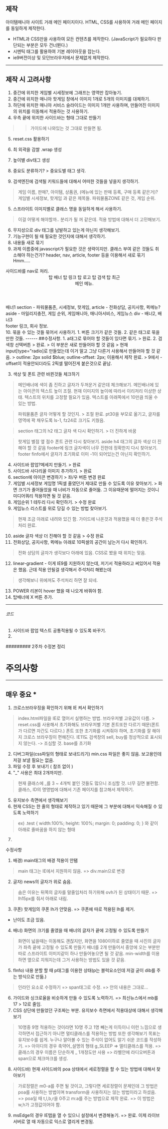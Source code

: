## 제작
아이템매니아 사이트 거래 메인 페이지이다.
HTML, CSS를 사용하여 거래 메인 페이지를 동일하게 제작한다.
-	HTML과 CSS만을 사용하여 모든 컨텐츠를 제작한다.
(JavaScript가 필요하다 판단되는 부분은 모두 건너뛴다.)
-	시멘틱 태그를 활용하여 기본 레이아웃을 잡는다.
-	ie9버전이상 및 모던브라우저에서 문제없게 제작한다.
------
## 제작 시 고려사항
1. 중간에 위치한 게임별 시세정보에 그래프는 영역만 잡아놓기.
2. 중간에 위치한 매니아 핫게임 창에서 이미지 1개로 5개의 이미지를 대체하기.
3. 하단에 위치한 매니아 서비스 슬라이드는 이미지 1개만 사용하며, 만들어진 이미지의 위치를 이동해서 적용하는 것 사용하기.
4. 우측 끝에 위치한 사이드바는 형태 그대로 만들기
>> 가이드에 나와있는 것 그대로 만들면 됨.
5. reset.css 활용하기

1. 최 외곽을 감쌀 .wrap 생성
2. 높이별 div태그 생성
3. 중요도 분류하기? > 중요도별 태그 생각.
4. 검색엔진에 검색될 키워드들에 대해서 어떠한 것들을 넣을지 생각하기.
  > 게임 이름, 판매?, 아이템, 상품권, (메뉴에 있는 판매 등록, 구매 등록 같은거)?
  > 게임별 시세정보, 핫게임 과 같은 제목들. 파워물품ZONE 같은 것, 게임 순위.
5. 스프라이트 이미지별로 클래스 명을 동일하게 해서 사용하기.
  > 이걸 어떻게 해야할까.. 분리가 될 꺼 같은데.
  > 적용 방법에 대해서 더 고민해보기.
6. 무지성으로 div 태그를 남발하고 있는게 아닌지 생각해보기.
7. 기능구현이 될 때 필요한 것인지에 대해서 생각하기.
8. 내용들 새로 묶기
9. 과제 이름중에 javascript가 필요한 것은 생략이지만.
클래스 부여 같은 것들도 취소해야 하는건가?
header, nav, article, footer 등을 이용해서 새로 묶기
Hmm.....
<body>
<nav>
사이드바를 nav로 처리.
</nav>
<header>
탑 배너
탑 링크
탑 로고
탑 검색
탑 최근
<nav>
메인 메뉴.
</nav>
</header>

<main>
배너1
section - 파워물품존, 시세정보, 핫게임, 
article - 전화상담, 공지사항, 퀵메뉴?
aside -	  마일리지충전, 게임 순위, 게임매니아, 매니아서비스, 게임뉴스
div - 배너2, 배너3
</main>
<footer>
footer 링크, 회사 정보.
</footer>
</body>
10. 묶을 수 있는 것들 묶어서 사용하기.
  1. 버튼 크기가 같은 것들.
  2. 같은 태그로 묶을 만한 것들.
------
##수정사항.
1. a태그로 묶어야 할 것들이 있다면 묶기. > 완료.
2. 검색창 선택버튼 > 완료.
  > 이 부분은 새로 만들어야 할 것 같음
  > 현재 input[type="radio]로 만들었는데 이거 말고 그냥 다른거 사용해서 만들어야 할 것 같음.
  > outline: 2px solid $blue;
    outline-offset: 2px;
    이용해서 제작 완료.
  > 9에서 -offset이 적용안되더라도 2픽셀 떨어진게 붙은것으로 끝남.

3. 색상 및 폰트 관련 바뀐것들 체크하기
  > 메인배너에 색이 좀 진하고 글자가 두꺼운거 같은데 체크해보기.
> 메인배너에 있는 아이콘의 텍스트 높이 조절.
  > 현재 이미지의 높이에 따라서 이리저리 이상한 상태.
  > 텍스트의 위치를 고정할 필요가 있음.
  > 텍스트를 아래쪽에서 10만큼 띄울 수 있는 방법.

  > 파워물품존 글자 어떻게 할 것인지.
    > 조절 완료. pt30을 부모로 옮기고, 글자를 영역에 꽉 채우도록 
    ls-1, fz24로 크기도 키웠음.

  > section 태그의 h2 태그 글자 색 다시 확인하기.
    > 더 진하게 바꿈

> 핫게임 별점 옆 점수 폰트 관련 다시 찾아보기.
  > aside h4 태그의 글자 색상 더 진해야 할 것 같음
  > footer에 링크 글자색이 너무 진한데 정확한지 다시 찾아보기.
  > footer finfo에서 글자가 초기화로 이미 -1이 되어있는건 아닌지 확인하기.
4. 사이드바 팝업?메세지 만들기. > 완료
5. 사이드바 사다리꼴 이미지 추가하기. > 완료
6. section에 아이콘 변경하기 > 좌/우 버튼 변경 완료
7. 게임별 시세정보 게임명 1픽셀 줄였던거 제대로 만들 수 있도록 이유 찾아보기.  > 화면 크기가 줄어들었을 때 너비가 자동으로 줄어듦. 그 이유때문에 떨어지는 것이니 미디어쿼리 적용하면 될 것 같음.
8. 게임순위 1 테두리 다시 확인하기. > 수정 완료
9. 게임뉴스 리스트를 위로 당길 수 있는 방법 찾아보기.
  > 현재 조금 아래로 내려와 있긴 함.
  > 가이드에 나온것과 적용했을 때 더 좋은것 주석처리 완료.
10. aside 글자 색상 더 진해야 할 것 같음 > 수정 완료
11. 전화상담, 공지사항, 퀵메뉴 아래로 10픽셀의 공간이 남는거 다시 확인하기.
  > 전화 상담의 글자가 생각보다 아래에 있음.
  > CSS로 봤을 때 위치는 맞음.
12. linear-gradient - 이게 IE9를 지원하지 않는데, 저기서 적용하라고 써있어서 적용은 했음. 근데 적용 안될걸 생각해서 주석처리 해봤는데
  > 생각해보니 위에꺼도 주석처리 하면 잘 되네.
13. POWER 리본이 hover 했을 때 나오게 바꿔야 함.
14. 탑배너에 X 버튼 추가.
------
###### 코드 
1. 사이드바 팝업 텍스트 공통적용될 수 있도록 바꾸기.
2. 
######### 2주차 수정본 정리
# 주의사항
------
## 매우 중요 *
1. 크로스브라우징을 확인하기 위해 IE 켜서 확인하기 
  > index.html파일을 IE로 열어서 실행하는 방법.
  > 브라우저별 고유값이 다름. > reset.css를 사용해서 초기화해도 브라우저별 기본 폰트또한 다르기 때문(폰트가 다르면 자간도 다르다.)
  > 폰트 또한 초기화를 시켜줘야 하며, 초기화를 잘 해야지 크로스 브라우징이 편해진다.
  > IE11도 검색창의 sell, buy를 정상적으로 표시되지 않는다. -> 조심할 것.
  > base를 초기화
2. 디버그파일(css파일의 형태로 보내드리기) min.css 파일은 좋지 않음. 보고용인데 저걸 보낼 필요는 없음.
3. 파일 수정 후 보내기 ( 참조 없이 )
4. "_" 사용은 최대 2개까지만.
  > 현재 클래스에 _를 3 ~ 4개씩 붙인 것들도 많으니 조심할 것. 너무 길면 불편함.
  > 클래스, ID의 명명법에 대해서 기존 페이지를 참고해서 제작하기.
5. 유지보수 측면에서 생각해보기
6. 현재 CSS는 한 줄의 형태로 제작하고 있기 때문에 그 부분에 대해서 익숙해질 수 있도록 노력하기
  > ex) .test { width:100%; height: 100%; margin: 0; padding: 0; } 
  와 같이 아래로 줄바꿈을 하지 않는 형태
7. 
수정사항
1. 배경) main태그의 배경 적용이 안됌
  > main 태그는 IE에서 지원하지 않음.
  => div.main으로 변경
2. 글자) news의 글자가 위로 숨음.
  > 숨은 이유는 뒤쪽의 글자를 말줄임처리 하기위해 ovh가 된 상태이기 때문.
  => lh15px를 줘서 아래로 내림.
3. 쿠폰) 핫게임의 쿠폰 lh가 안맞음.
  => 쿠폰에 따로 적용된 lh를 제거.
  
  * 난이도 조금 있음.
4. 배너) 화면의 크기를 줄였을 때 배너의 글자가 끝에 고정될 수 있도록 만들기
  > 화면이 넓을때는 이동해도 괜찮지만, 화면을 1080이하로 줄였을 때 사진의 글자가 좌측 끝에 고정될 수 있도록 만들기
  > 배너를 2개 만들어서 중앙에 오는 부분만 따로 스프라이트 이미지같이 하나 만들어놓으면 될 것 같음.
  > min-width를 이용하면 옆으로 지워지는데 그거 사용하는 방법도 있을 것 같음.
5. fInfo) 내용 분할 할 때 p태그를 이용한 상태(p는 블럭요소인데 저걸 굳이 dib를 주는 방식으로 만듦.)
  > 인라인 요소로 수정하기
  => span태그로 수정.
  => 안의 내용은 그대로...
6. 가이드와 싱크로율을 비슷하게 만들 수 있도록 노력하기.
  => 최신뉴스에서 mb를 17 > 12로 줄임.
7. CSS 상단에 만들었던 구조짜는 부분. 유지보수 측면에서 적용대상에 대해서 생각해보기
  > 10명중 9명 적용하는 것이라면 10명 주고 1명 빼는게 이득이니 이런 느낌으로 생각하면서 접근하기
  > 아니면 멀티클래스를 적용하는 방법 또한 생각해보기
  > 목표는 유지보수를 쉽게. 누구나 알아볼 수 있는 주석이 없어도 알기 쉬운 코드를 작성하기.
  => 아이디의 경우 축약어_설명의 형태 g_SLEEP
  => 멀티클래스를 적용.
  => 클래스의 경우 이름은 단순하게 _ 1개정도만 사용
  => 라벨안에 라디오버튼과 span으로 체크마크를 생성.
8. 사이드바) 현재 사이드바의 poa 상태에서 세로정렬을 할 수 있는 방법에 대해서 찾아보기
  > 가로정렬은 m0-a를 주면 될 것이고, 그렇다면 세로정렬이 문제인데
  > 그 방법은 poa를 사용하는 방법이며 transform을 사용하지는 않는 방법이라고 하셨음.
  => poa일 때 t,l,b,r을 0주고 m:a를 주는 방법으로 제작 완료.
  => 이 방법은 w,h가 고정값이어야 함.
9. msEdge의 경우 IE탭을 열 수 있으니 설정에서 변경해놓기.
  => 완료. 이제 라이브서버로 열 때 자동으로 익스로 열리게 변경됨.